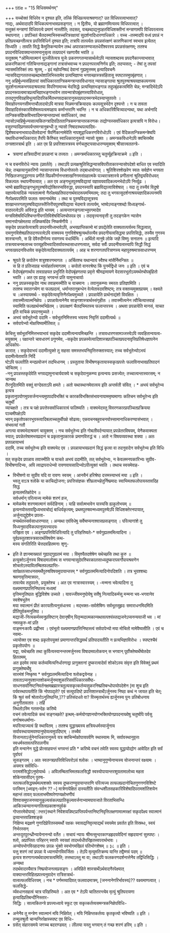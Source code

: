+++
title = "15 विधिसमर्थनम्"

+++
यच्चोक्तं विधिरेव न दृश्यत इति, तत्किं विधिप्रत्ययाश्रवणात्? उत विधिपरत्वाभावात्?  
नाद्यः, अर्थवादादपि विधिकल्पनाभावप्रसङ्गात् । न द्वितीयः, यो ब्रह्माणमित्यस्य विधिपरत्वात् ।  
यत्तूक्तं मन्त्राणां विधिपरत्वे प्रमाणं नास्तीति; तदसत्, यच्छब्दाद्यनुपहतविधिशक्तीनां मन्त्राणामपि विधिपरत्वस्य स्थापनात् । प्रपञ्चितं चैतदस्माभिस्सच्चरित्ररक्षायां सुदर्शनादिधारणाधिकारे । यच्च -तस्मादपि वध्यं प्रपन्नं न प्रतिप्रयच्छन्तीत्यत्र प्रपत्तिविधिर्न दृश्यत इति; तत्रापि तात्पर्यतः प्रपन्नसंरक्षणं कारुणिकानां स्वभाव इत्येतत् सिध्यति । तावति सिद्धे कैमुतिकन्यायेन लब्धं अपारकारुण्यजलधेरीश्वरस्य प्रपन्नसंरक्षणम्; ततश्च प्रपदनविधिवाक्यान्तरमप्यनुसृत्य तत्प्रपदनं रक्षणायैव भवति ॥  
यत्तूक्तम् *ओमित्यात्मानं युञ्जीतेत्यत्र युजेः प्रकरणगतन्यासार्थत्वेऽपि न्यासशब्दस्य प्रपदनैकान्त्याभावात्  
प्राकरणिकानां गतिचिन्तनाद्यङ्गानां तत्रासंभवाच्च न प्रपदनपरत्वनिर्णय इति; तदप्यसत्; - तेषां तु तपसां न्यासमतिरिक्तं तपः श्रुतम्, - इदं महोपनिषदं देवानां गुह्यमुत्तमम् इत्यादिवचनैः न्यासविद्यागततत्तच्छब्दार्थशालिभिस्तामेव प्रत्यभिज्ञाप्य भगवच्छास्त्रसंहितासु स्पष्टतरमुपबृंहणात् ।  
ननु अहिर्बुध्न्यसंहितायां सर्वाधिकारतान्त्रिकमन्त्रान्तरविधानात् न्यासाङ्गतया श्रुतपुरुषाश्रययज्ञकल्पनस्य  
सुदर्शनात्मकभगवदाश्रयतया विपरिणामाच्च भेदसिद्धेः प्रत्यभिज्ञाभङ्गान्न तदुपबृंहकत्वमिति चेन्न; मन्त्रादिभेदेऽपि प्रपदनरूपत्वमात्रप्रत्यभिज्ञाभङ्गाभावेन तावन्मात्रोपबृंहणस्याविरोधात्, तत्तद्गुणविग्रहविभूत्यादिपरिकर्मितभगवदाकारानुरूपप्रपदनमन्त्रभेदस्याप्युपपत्तेः । विवाहोपनयनसीमन्तचौलादयोऽपि मात्रया भिन्नमन्त्रक्रियादयः कल्पसूत्रभेदेन दृश्यन्ते । न च तावता विवाहादिसंस्कारविशेषरूपत्वमपहाय कर्मान्तराणि भवन्ति । न च अधिकारिवैचित्र्यादन्यथा, यथा अर्चनादि  
तान्त्रिकसंज्ञिकविभवादिमन्त्रान्तरप्रभवं सर्वाधिकारं, तथा न्यासोऽप्यहिर्बुध्न्यसात्यकितन्त्रादिपठिततान्त्रिकमन्त्रान्तरकरणकः तद्योग्यस्सर्वाधिकार इत्यत्रापि न विरोधः। वसुरण्यादिप्रणवपर्यन्तमन्त्रानुबन्धी तु न्यासो निषादस्थपत्यादिव-  
द्विशेषवचनाभावादधीतवेदानां त्रैवर्णिकानामेवेति नापशूद्राधिकरणविरोधोऽपि । एवं वैदिकतान्त्रिकमन्त्रेष्वपि यथाविधानमधिकारात् तैरपि कैश्चित् स्वाधिकारानुरूपो न्यासो युक्तः । अमन्त्रकविधानेऽपि क्वचित्तथैव तन्त्रशास्त्रार्थ इति । अत एव हि प्रपत्तिशास्त्रस्य वर्णचतुष्टयसाधारण्यमुक्तम् श्रीसात्त्वततन्त्रे-  
- त्रयाणां क्षत्रियादीनां प्रपन्नानां च तत्त्वतः । अमन्त्रमधिकारस्तु चतुर्व्यूहक्रियाक्रमे ॥ इति ।

न च वचनविरोधे न्यायः (प्रवर्तते) । तथाऽपि प्रत्यक्षश्रुतिसिद्धन्यासविपरीताकारन्यासोपदेशो बाधित एव स्यादिति चेन्न; तच्छायानुकारिणो न्यासान्तरस्य विधानोपपत्तेः तद्बाधायोगात् । श्रुतिशिरश्शेखरेण स्वतः सर्वज्ञेन भगवता निखिलजगदुद्धरणाय प्रणीते विप्रकीर्णानन्तशाखनिगमसंग्रहात्मके पञ्चरात्रशास्त्रे प्रणीतानां श्रुतिद्वयविरोधवत् विकल्पतः स्थापनीयत्वात् । अत एव अङ्गभूतपुरुषविद्यायां यज्ञावयवादिकल्पनभेदोऽपि निर्व्यूढः ।  
भाष्ये ब्रह्मविद्याङ्गभूतपुरुषविद्योक्तिरप्यविरुद्धा, प्रपदनस्यापि ब्रह्मविद्यात्वाविशेषात् । यदा तु तस्यैवं विदुषो यज्ञस्येत्यादिकं न्यस्तात्मनो नैरपेक्ष्यप्रतिपादनार्थवादरूपमभिमतम्; तदा तु भगवत्सुदर्शनाश्रययज्ञादिकल्पनमपि नैरपेक्ष्यपरमिति फलतः समानार्थमेव । तथा च पुरुषविद्यासूत्रस्य शाखान्तरगतपुरुषविद्यातस्तैत्तिरीयपुरुषविद्याया भेदमात्रे तात्पर्यम्, भाष्येऽप्यङ्गशब्दो विध्यङ्गार्थ-  
वादपरत्वेऽपि अविरुद्ध इति भाव्यम् । अत्यन्तानङ्गत्वाभ्युपगमादेव मन्त्रविशेषविधिश्चिन्तनीयगतिविशेषविधिश्चोपपन्न एव । तदावृत्त्यनावृत्ती तु तदङ्गकेन न्यासेन समानयोगक्षेमतया तन्निष्कर्षादेव निष्कर्षणीये ।  
सकृदेव प्रपन्नायेत्यत्रापि प्रपदनविध्यभावेऽपि, अभयप्राप्तिकामो मां प्रपद्येतेति वाक्यतात्पर्यस्य सिद्धत्वात्, रामगुणविशेषप्रतिपादनपरत्वेऽपि वाक्यस्य गुणविशेषश्रुत्यर्थापत्त्यैव प्रपदनीयत्वसिद्ध्या प्रपत्तिसिद्धेः, तस्यैव गुणस्य शास्त्रान्तरैः, स हि देवैरुदीर्णस्य रावणस्य वधार्थिभिः । अर्थितो मानुषे लोके जज्ञे विष्णुः सनातनः ॥ इत्यादि तत्रत्यवचनबलाच्च परव्यूहविभवादिसर्वावस्थासाधारणत्वात्, सर्वदा सर्वैः प्रपदनीयत्वस्यापि सिद्धौ सिद्धं भगवत्प्रपदनविधावेव सकृदेवेत्यादिवाक्यतात्पर्यम् । आह च शरणागतपरित्राणस्य महापुरुषमात्रसाधारण्यम् 
- श्रूयते हि कपोतेन शत्रुश्शरणमागतः ।  अर्चितश्च यथान्यायं स्वैश्च मांसैर्निमन्त्रितः ॥  
  स हि तं प्रतिजग्राह भार्याहर्तारमागतम् । कपोतो वानरश्रेष्ठ किं पुनर्मद्विधो जनः ॥ इति । एवं च
- वेदोपबृंहणार्थाय तावग्राहयत प्रभुरिति वेदोपबृंहणतया प्रवृत्ते श्रीमद्रामायणे वेदसारभूतोऽयमर्थश्चोपबृंहितो भवति । अत एव ह्याहुः भगवन्तं प्रति यामुनाचार्याः 
- ननु प्रपन्नस्सकृदेव नाथ तवाहमस्मीति च याचमानः । तवानुकम्प्यः स्मरतः प्रतिज्ञामिति ।  
ततश्च स्वातन्त्र्येण वा फलप्रदत्वं, धर्मान्तरानुबन्धेन वेत्येतावदवशिष्टम्; तत्र वक्तव्यमुक्तप्रायम् । वक्ष्यते च ।अस्यायमर्थः - सकृदेवेत्यावृत्तिनैरपेक्ष्यमुच्यते । प्रपन्नायेति प्रार्थनाद्यंशो विवक्षितः । तवास्मीत्यात्मनिक्षेपः । प्रपन्नायेत्यनेनैव साङ्गशास्त्रार्थस्संगृहीतः । तवास्मीत्यनेन त्वौचित्यात्तवाहं स्यामिति फलप्रार्थनमभिप्रेतम् । उपलक्षणं चैतदभिमतस्य फलान्तरस्य । अथवा प्रपन्नायेति मानसं, याचत इति वाचिकं प्रपदनमुच्यते ।
- अभयं सर्वभूतेभ्यो ददामि - सर्वभूतनिमित्तस्य भयस्य निवृत्तिं ददामीत्यर्थः ॥
- सर्वपापेभ्यो मोक्षयिष्यामीतिवत् ॥  


केचित्तु सर्वभूतनिमित्तभयाभावं सकृदेव ददामीत्यन्वयमिच्छन्ति । तत्रावधारणसामञ्जस्येऽपि व्यवहितान्वयत्व-  
मयुक्तम् । पक्षान्तरे चावधारणं प्रगुणमेव, -सकृदेव प्रपन्नस्येत्यादिशास्त्रप्रपञ्चितप्रपदनावृत्तिप्रतिषेधज्ञापनेन अधिकोप-  
कारात् । सकृदेवाभयं ददामीत्युक्ते तु सहसा समस्तभयनिवृत्तिरुक्तास्यात्; तच्च सर्वभूतेभ्योऽभयं ददामीत्येतावति निर्दि  
ष्टेऽपि फलतीति मन्दप्रयोजनं तदभिधानम् । प्रस्तुताया विभीषणकृतायास्सकृत्प्रपत्तेः फलाविनाभावप्रतिपादनं चोचितम् ।  
-ननु प्रपन्नस्तकृदेवेति भगवद्यामुनाचार्यवाक्ये च सकृदेवानुकम्प्य इत्यन्वयः प्रसज्येत; तच्चात्यन्तास्वरसम्; न चान्यथ  
तैरनूदितमिति वक्तुं वाग्देवताऽपि क्षमते । अतो यथास्थानमेवात्वय इति अन्तर्वती संवित् । * अभयं सर्वभूतेभ्य इत्यत्र  
प्रकृतानुपयोगमुपसर्जनान्त्यमुपपदविभक्तिं च कारकविभक्तिसंभावनायाममृष्यमाणाः कतिचन सर्वभूतेभ्य इति चतुर्थीं  
व्याचक्षते । तत्र च पक्षे प्रपत्तेस्सर्वाधिकारत्वं फलिष्यति । वाक्यभेदस्तु विवरणकारप्रपञ्चितप्रक्रियया पञ्चमीपक्षेऽपि  
भवन् प्रकृतोपकारभूयस्त्वादिबलाच्चतुर्थीपक्षे सोढव्यः; एकवचनबहुवचनयोस्सामानाधिकरण्यासंभवात् । संभवत्यां गतौ  
अगत्या वाक्यभेदाश्रयणं चायुक्तम् । नच सर्वभूतेभ्य इति गोबलीवर्दन्यायात् प्रपन्नेतरविषयम्, येनैकवाक्यता  
स्यात्; प्रपन्नेतरेषामभयप्रदानं च प्रकृतानुपकारकं प्रमाणविरुद्धं च । अतो न विषयव्यवस्था शक्या । अतः प्रपपन्नायाभयं  
ददामि, तच्च सर्वभूतेभ्य इति वाक्यभेद एव । प्रपन्नायाभयप्रदानं सिद्धं कृत्वा वा तदनुवादेन सर्वभूतेभ्य इति विधिः ।  
यत् सकृदेव प्रपन्नाय तवास्मीति च याचते अभयं ददामीति, तत् सर्वभूतेभ्यः, न केवलमनपकारिभ्यः सुग्रीव-  
विभीषणादिभ्यः, अपि त्वाद्रापराधेभ्यो रावणवायसादिभ्योऽपीत्युक्तं भवति । तथाच स्वयमेवाह-  
* विभीषणो वा सुग्रीव यदि वा रावणः स्वयम् । आनयैनं हरिश्रेष्ठ दत्तमस्याभयं मया ॥ इति ।  
भवतु वाऽत्र श्लोके या काचिद्योजना; प्रपत्तिसंज्ञकः शीघ्रलाभहेतुर्निष्प्रमादः स्वाभिमतफलोपायस्तावदिह सिद्ध  
इत्यलमतिक्षोदेन ॥  
सर्वधर्मान् परित्यज्य मामेकं शरणं व्रज,  
* मामेकमेव शरणमात्मानं सर्वदेहिनाम् । याहि सर्वात्मभावेन यास्यसि ह्यकुतोभयम् ॥  
इत्यनयोस्तावद्विध्यभावचोद्यं बाधिर्यकृत्यम्; प्रथमपुरुषवन्मध्यमपुरुषेऽपि विधिशक्तेरनपायात्, अर्जुनाद्युद्देशेन प्रपत्ता-  
वप्यर्थतस्सर्वसाधारण्यात् । अन्यथा एवंविधेषु सर्वेष्वप्यनाश्वासप्रसङ्गात् । परित्यागांशे तु विध्यनुवादविकल्पानुपपत्त्यादयः  
परिहृता एव । अङ्गप्रपत्तिविधिरित्यादि तु परिहरिष्यते-* सर्वगुह्यतममित्यादिना । पूर्वप्रस्तुतशास्त्रसारार्थविषयेण कथ-  
मस्य संगतिरिति चेत्तदवहितमनाः शृणु-  
- इति ते ज्ञानमाख्यातं गुह्याद्गुह्यतमं मया । विमृश्यैतदशेषेण यथेच्छसि तथा कुरु ॥  
हत्युक्तेऽर्जुनस्य विषादमालोक्य स भगवान्वासुदेवश्चिरकालसाध्यदुष्करापवर्गोपायश्रवणेन शोचतोऽस्याविलम्बितफलप्राप्ति-  
सापेक्षतत्साधनसमर्थेपुरुषविषयमुपायान्तरम् * सर्वगुह्यतममित्यादिनोपदिशति । तत्र भूयश्शब्दः श्रवणावृत्तिमात्रपरः,  
तावत्येव तदुपपत्तेः, प्रयुक्तेश्च । अत एव नात्रास्वारस्यम् । -मन्मना भवेत्यादिना तु वक्ष्यमाणप्रपत्तिनिष्ठस्य मध्यमां  
वृत्तिमनुतिष्ठतः बुद्धिविशेष उच्यते । यावज्जीवमनुष्ठेयेषु सर्वेषु नित्यादिकर्मसु मन्मना भव-भगवानेव स्वशेषभूतेन  
मया स्वात्मानं प्रीतं कारयतीत्यनुसंधत्स्व । मद्भक्तः-सर्वशेषिणः सर्वभूतसुहृदः समाराधनमिदमिति प्रीतिपूर्वकमनुतिष्ठ ।  
मद्याजी-नित्यकर्मस्वनुप्रविष्टान् देवानृषीन् पितृन्मदात्मकान्यथावत्पश्यंस्तद्यजनेऽप्यनन्ययाजी भव । मां नमस्कुरु-मां प्रति  
वाङ्मनःकायैः प्रह्वीभव । एवंभूतो वक्ष्यमाणप्रपत्तिनिष्ठस्त्वं सर्वपापेभ्यो मया मोचितो मामेवैष्यसीति । एवं च नवमा-  
ध्यायोक्त एव शब्दः प्रकृतोपयुक्तं प्रमाणान्तरसिद्धमर्थं प्रतिपादयतीति न प्रत्यभिज्ञाविरोधः । स्पष्टश्चैवं प्रकृतोपयोगः ॥  
यद्वा, यथेच्छसि तथा कुर्वित्यस्यानन्तरमर्जुनस्य विषादमवलोकयन् स भगवान् पूर्वोक्तेष्वर्थेष्वेतदेव हिततमम्,  
अत इदमेव त्वया कर्तव्यमित्यनिर्धारणाद्वा प्रागुक्तानां दुष्करत्वादेर्वा शोकोऽस्य संवृत्त इति विवेक्तुं प्रथमं प्रागुक्तेष्वर्थेषु  
सारमंशं निष्कृष्य * सर्वगुह्यतममित्यादिना श्लोकद्वयेनाह । तावताऽप्यनुपशान्तशोकमर्जुनमाशुकारिसर्वाधिकारसर्वेष्ठ-  
साधनसर्वानिष्टनिवर्तनक्षमब्रह्मास्त्रतुल्यसकृत्कर्तव्यसुकरनिष्प्रतिबन्धोपायोपदेशेन [मा शुच इति पर्यवस्थापयतीति किं
नोपपद्यते? एवं सत्युपदिष्टे प्रपत्तिशास्त्रार्थेऽर्जुनस्य निष्ठा कथं न जायत इति चेत्;  
किं श्रुतं सर्वं श्रोतारोऽनुतिष्ठन्ति,]??
प्रतिसंदधते वा? विस्मृतार्थस्य ह्यर्जुनस्य पुनः प्रतिबोधनाय अनुगीतावतारः । तर्हि   
स्थितोऽस्मि गतसन्देहः करिष्ये  
वचनं तवेत्यादिकं कथं सङ्गच्छते? इत्थम्-कर्मयोगज्ञानयोगभक्तियोगप्रपदनाख्येषु चतुर्ष्वपि पर्वसु वर्णाश्रमधर्माणा-  
मपरित्याज्यत्वं हि स्थापितम् । ततश्च युद्धाख्यस्य क्षत्रियधर्मस्यार्जुनाय सर्वावस्थायामवश्यानुष्ठेयत्वमुपदिष्टम् । तच्चैवं  
विजानताऽर्जुनेनाधिकारानुरूपे यत्र क्वचिन्मोक्षोपायपर्वणि स्थास्यामः मि, सर्वावस्थानुवृत्तः स्वधर्मस्तावत्परिपालनीय  
इति मन्वानेन युद्धे प्रोत्साहयन्तं भगवन्तं प्रति * करिष्ये वचनं तवेति स्वस्य युद्धायोद्योग आवेदित इति सर्वं पूर्वापरं  
सुसङ्गतम् । अतः स्वतन्त्रप्रपत्तिविधिपरोऽयं श्लोकः । भाष्यानुगुण्येनाप्यस्य योजनान्तरं वक्ष्यामः । अयमत्र सर्वविधि-  
परामर्शसिद्धोऽनुष्ठेयार्थः । अविलम्बिताभिमतफलसिद्धौ स्वस्योपायान्तरशूयतामालोच्य महता शोकेनावसीदन् पुरुष-  
स्तत्फलसिद्ध्यर्थमल्पशक्तेः स्वस्य दुष्कराण्युपायान्तराणि परित्यज्य तत्फलप्रदानोचितगुणगणविशिष्टे परस्मिन् [ध्माइन्-र्स्तन ?? –] 
मात्रेणापेक्षितं दास्यतीति संवन्धशीलसहकारिविशेषादिपरामर्शातिशयेन महान्तं तावत् फललाभमीश्वरेणाप्यक्षोभणीयं  
विश्वासमुपजनय्यानुकूल्यसंकल्पप्रातिकूल्यवर्जनाभ्यामपायजाते विरताभिसन्धिः आकिञ्चन्यानन्यगतित्वप्रकाशनपूर्वकं  
गोप्तारमेवोपाय[ान्तर]स्थाने निवेशयन्निष्टप्राप्तिपर्यन्तानिष्टनिवृत्तिलक्षणामात्मरक्षां सकृदपेक्ष्य स्वात्मानं द्रव्यान्तरवन्निश्शङ्कं  
निक्षिप्य मद्रक्षणे गुणादिप्रेरितस्समर्थो रक्षकः स्वावद्यनिवृत्त्याद्यर्थं स्वयमेव प्रवर्तत इति विस्रब्धः, स्वयं निर्भरस्सन्  
अन्तःपुरपुरन्ध्रीन्यायेनानन्यो वर्तेत । सचायं न्यायः श्रीमत्सुन्दरकाण्डहृदयवेदिनां सहृदयानां सुस्पष्टः ।  
श्लो, अप्राप्तितः परिहरन् स्वपरैः स्वरक्षां तादर्थ्यधीपरिहृतस्वपरार्थभावः ।  
अन्योपभोगविरहादनघः प्रपन्नः भुंक्ते स्वभोगमखिलं पतिभोगशेषम् ॥ ३८ ॥ इति ।  
यत्तु शरणं त्वां प्रपन्ना ये ध्यानयोगविवर्जिताः । तेऽपि मृत्युमतिक्रम्य यान्ति तद्वैष्णवं पदम् ॥  
इत्यत्र शरणागत्यर्थवादमात्रत्वमिति; तत्तथाऽस्तु मा वा; तथाऽपि फलकरणदर्शनात्तेनैव तद्विधिसिद्धिः । अन्यथा  
तदर्थवादस्यैवात्र निष्प्रयोजनत्वप्रसङ्गः । अविहिते शास्त्रार्थेऽर्थवादनैरपेक्ष्यात् वाक्यान्तरविहितप्रपत्त्यनुवादेन रात्रिसत्रार्थ-  
वात्वत्फलविधिरयम् । नच * पर्णमय्यादिवत् फलवादमात्रम्, [जननानेगरिर्भावस्य]?? वक्ष्यमाणत्वात् । फलसिद्धे-  
र्व्यवधानसहत्वं चात्र परिहरिष्यते । अत एव * तेऽपि चातितरन्त्येव मृत्युं श्रुतिपरायणा इत्यादिप्रतिबन्दीनिस्तार-  
सिद्धिः । सात्यकितन्त्रे प्रपत्त्यध्याये स्फुट एव सकृत्कर्तव्यसमन्त्रकनिक्षेपविधिः-  
* अनेनैव तु मन्त्रेण स्वात्मानं मयि निक्षिपेत् । मयि निक्षिप्तकर्तव्यः कृतकृत्यो भविष्यति ॥ इति ।  
तन्मूलश्रुतौ चान्यनिरपेक्षस्स्पष्ट एव विधिः-  
* ग्रसेत् संहारसमये जगच्च बदराण्डवत् । लीलया यस्तु भगवान् तं गच्छ शरणं हरिम् ॥ इति ।